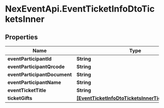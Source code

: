 # NexEventApi.EventTicketInfoDtoTicketsInner

## Properties

Name | Type | Description | Notes
------------ | ------------- | ------------- | -------------
**eventParticipantId** | **String** |  | [optional] 
**eventParticipantQrcode** | **String** |  | [optional] 
**eventParticipantDocument** | **String** |  | [optional] 
**eventParticipantName** | **String** |  | [optional] 
**eventTicketTitle** | **String** |  | [optional] 
**ticketGifts** | [**[EventTicketInfoDtoTicketsInnerTicketGiftsInner]**](EventTicketInfoDtoTicketsInnerTicketGiftsInner.md) |  | 


